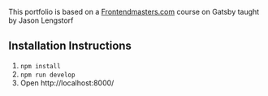This portfolio is based on a [Frontendmasters.com](https://frontendmasters.com/) course on Gatsby taught by Jason Lengstorf

## Installation Instructions

1. `npm install`
1. `npm run develop`
1. Open http://localhost:8000/